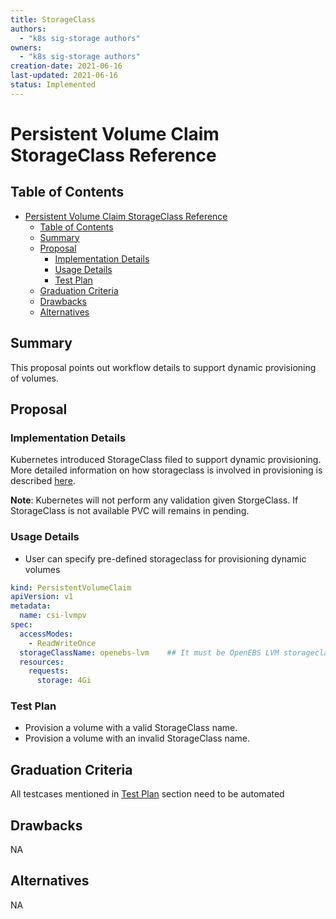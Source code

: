 ```yaml
---
title: StorageClass
authors:
  - "k8s sig-storage authors"
owners:
  - "k8s sig-storage authors"
creation-date: 2021-06-16
last-updated: 2021-06-16
status: Implemented
---
```


# Persistent Volume Claim StorageClass Reference

## Table of Contents
- [Persistent Volume Claim StorageClass Reference](#persistent-volume-claim-storageclass-reference)
  - [Table of Contents](#table-of-contents)
  - [Summary](#summary)
  - [Proposal](#proposal)
    - [Implementation Details](#implementation-details)
    - [Usage Details](#usage-details)
    - [Test Plan](#test-plan)
  - [Graduation Criteria](#graduation-criteria)
  - [Drawbacks](#drawbacks)
  - [Alternatives](#alternatives)

## Summary

This proposal points out workflow details to support dynamic provisioning of volumes.

## Proposal

### Implementation Details

Kubernetes introduced StorageClass filed to support dynamic provisioning. More detailed
information on how storageclass is involved in provisioning is described [here](https://github.com/kubernetes/community/blob/master/contributors/design-proposals/storage/container-storage-interface.md#provisioning-and-deleting).

**Note**: Kubernetes will not perform any validation given StorgeClass.
          If StorageClass is not available PVC will remains in pending.

### Usage Details

- User can specify pre-defined storageclass for provisioning dynamic volumes
```yaml
kind: PersistentVolumeClaim
apiVersion: v1
metadata:
  name: csi-lvmpv
spec:
  accessModes:
    - ReadWriteOnce
  storageClassName: openebs-lvm    ## It must be OpenEBS LVM storageclass for provisioning LVM volumes
  resources:
    requests:
      storage: 4Gi
```

### Test Plan

- Provision a volume with a valid StorageClass name.
- Provision a volume with an invalid StorageClass name.

## Graduation Criteria

All testcases mentioned in [Test Plan](#test-plan) section need to be automated

## Drawbacks
NA

## Alternatives
NA
